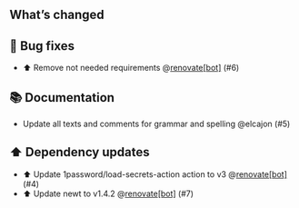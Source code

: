 ## What’s changed
## 🐛 Bug fixes

- ⬆️ Remove not needed requirements @[renovate[bot]](https://github.com/apps/renovate) (#6)

## 📚 Documentation

- Update all texts and comments for grammar and spelling @elcajon (#5)

## ⬆️ Dependency updates

- ⬆️ Update 1password/load-secrets-action action to v3 @[renovate[bot]](https://github.com/apps/renovate) (#4)
- ⬆️ Update newt to v1.4.2 @[renovate[bot]](https://github.com/apps/renovate) (#7)
